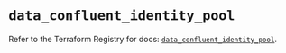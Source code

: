 # `data_confluent_identity_pool`

Refer to the Terraform Registry for docs: [`data_confluent_identity_pool`](https://registry.terraform.io/providers/confluentinc/confluent/2.11.0/docs/data-sources/identity_pool).
